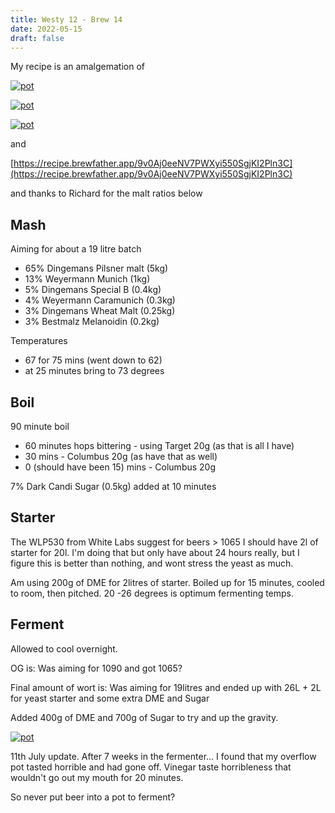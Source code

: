 ```yaml
---
title: Westy 12 - Brew 14 
date: 2022-05-15
draft: false 
---
```


My recipe is an amalgemation of

[![pot](/images/2022-05-15/bookc.JPG "mash")](/images/2022-05-15/bookc.JPG)

[![pot](/images/2022-05-15/bookb.JPG "mash")](/images/2022-05-15/bookb.JPG)

[![pot](/images/2022-05-15/booka.JPG "mash")](/images/2022-05-15/booka.JPG)

and

[https://recipe.brewfather.app/9v0Aj0eeNV7PWXyi550SgjKI2Pln3C](https://recipe.brewfather.app/9v0Aj0eeNV7PWXyi550SgjKI2Pln3C)

and thanks to Richard for the malt ratios below

## Mash

Aiming for about a 19 litre batch

- 65% Dingemans Pilsner malt (5kg)
- 13% Weyermann Munich (1kg)
- 5% Dingemans Special B (0.4kg)
- 4% Weyermann Caramunich (0.3kg)
- 3% Dingemans Wheat Malt (0.25kg)
- 3% Bestmalz Melanoidin (0.2kg)

Temperatures

- 67 for 75 mins (went down to 62)
- at 25 minutes bring to 73 degrees

## Boil

90 minute boil

- 60 minutes hops bittering - using Target 20g (as that is all I have)
- 30 mins - Columbus 20g (as have that as well)
- 0 (should have been 15) mins - Columbus 20g

7% Dark Candi Sugar (0.5kg) added at 10 minutes

## Starter

The WLP530 from White Labs suggest for beers > 1065 I should have 2l of starter for 20l. I'm doing that but only have about 24 hours really, but I figure this is better than nothing, and wont stress the yeast as much.

Am using 200g of DME for 2litres of starter. Boiled up for 15 minutes, cooled to room, then pitched. 20 -26 degrees is optimum fermenting temps.

## Ferment

Allowed to cool overnight.

OG is:   Was aiming for 1090 and got 1065?

Final amount of wort is:  Was aiming for 19litres and ended up with 26L + 2L for yeast starter and some extra DME and Sugar

Added 400g of DME and 700g of Sugar to try and up the gravity.

[![pot](/images/2022-05-15/pot.jpg "pot")](/images/2022-05-15/pot.jpg)

11th July update. After 7 weeks in the fermenter... I found that my overflow pot tasted horrible and had gone off. Vinegar taste horribleness that wouldn't go out my mouth for 20 minutes.

So never put beer into a pot to ferment?








